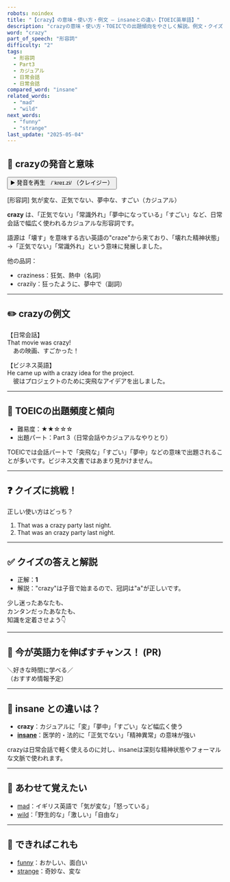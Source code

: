 ```yaml
---
robots: noindex
title: "【crazy】の意味・使い方・例文 ― insaneとの違い【TOEIC英単語】"
description: "crazyの意味・使い方・TOEICでの出題傾向をやさしく解説。例文・クイズ付きでinsaneとの違いもわかりやすく学べます。"
word: "crazy"
part_of_speech: "形容詞"
difficulty: "2"
tags:
  - 形容詞
  - Part3
  - カジュアル
  - 日常会話
  - 日常会話
compared_word: "insane"
related_words:
  - "mad"
  - "wild"
next_words:
  - "funny"
  - "strange"
last_update: "2025-05-04"
---
```


## 🔰 crazyの発音と意味

<button class="play-audio" onclick="playTTS('crazy')">
  <span class="play-audio-main">
    ▶️ 発音を再生　/ˈkreɪ.zi/
  </span>
  <span class="play-audio-sub">
    （クレイジー）
  </span>
</button>

[形容詞] 気が変な、正気でない、夢中な、すごい（カジュアル）

**crazy** は、「正気でない」「常識外れ」「夢中になっている」「すごい」など、日常会話で幅広く使われるカジュアルな形容詞です。

語源は「壊す」を意味する古い英語の"craze"から来ており、「壊れた精神状態」→「正気でない」「常識外れ」という意味に発展しました。

他の品詞：  
- craziness：狂気、熱中（名詞）
- crazily：狂ったように、夢中で（副詞）

---

## ✏️ crazyの例文

【日常会話】  
That movie was crazy!  
　あの映画、すごかった！

【ビジネス英語】  
He came up with a crazy idea for the project.  
　彼はプロジェクトのために突飛なアイデアを出しました。

---

## 🎯 TOEICの出題頻度と傾向

- 難易度：★★☆☆☆
- 出題パート：Part 3（日常会話やカジュアルなやりとり）

TOEICでは会話パートで「突飛な」「すごい」「夢中」などの意味で出題されることが多いです。ビジネス文書ではあまり見かけません。

---

## ❓ クイズに挑戦！

正しい使い方はどっち？

1. That was a crazy party last night.  
2. That was an crazy party last night.

---

## ✅ クイズの答えと解説

- 正解：**1**
- 解説："crazy"は子音で始まるので、冠詞は"a"が正しいです。

少し迷ったあなたも、  
カンタンだったあなたも、  
知識を定着させよう👇️

---

## 🚀 今が英語力を伸ばすチャンス！ (PR)

<div class="info-center">
＼好きな時間に学べる／<br>  
（おすすめ情報予定）
</div>

---

## 🤔  insane との違いは？

- **crazy**：カジュアルに「変」「夢中」「すごい」など幅広く使う
- **[insane](/insane)**：医学的・法的に「正気でない」「精神異常」の意味が強い

crazyは日常会話で軽く使えるのに対し、insaneは深刻な精神状態やフォーマルな文脈で使われます。

---

## 🧩 あわせて覚えたい

- [mad](/mad)：イギリス英語で「気が変な」「怒っている」
- [wild](/wild)：「野生的な」「激しい」「自由な」

---

## 📖 できればこれも

- [funny](/funny)：おかしい、面白い
- [strange](/strange)：奇妙な、変な

<!-- cvid: aid10_bid36 -->
